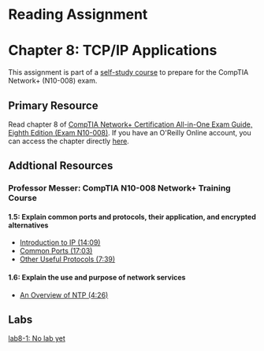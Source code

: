 # Reading Assignment
# Chapter 8: TCP/IP Applications
This assignment is part of a [self-study course](../README.md) to prepare for the CompTIA Network+ (N10-008) exam.
## Primary Resource
Read chapter 8 of [CompTIA Network+ Certification All-in-One Exam Guide, Eighth Edition (Exam N10-008)](https://www.amazon.com/CompTIA-Network-Certification-N10-008-Comptia/dp/1264269056).  If you have an O'Reilly Online account, you can access the chapter directly [here](https://learning.oreilly.com/library/view/comptia-network-certification/9781260122398/ch08.xhtml).
## Addtional Resources

### Professor Messer: CompTIA N10-008 Network+ Training Course

#### 1.5: Explain common ports and protocols, their application, and encrypted alternatives
- [Introduction to IP (14:09)](https://www.youtube.com/watch?v=NAI-gE51VXg&list=PLG49S3nxzAnlCJiCrOYuRYb6cne864a7G&index=27)
- [Common Ports (17:03)](https://www.youtube.com/watch?v=fgC8hk4IfDk&list=PLG49S3nxzAnlCJiCrOYuRYb6cne864a7G&index=28)
- [Other Useful Protocols (7:39)](https://www.youtube.com/watch?v=K0o4XDkDRHA&list=PLG49S3nxzAnlCJiCrOYuRYb6cne864a7G&index=29)

#### 1.6: Explain the use and purpose of network services
- [An Overview of NTP (4:26)](https://www.youtube.com/watch?v=iBHRIu9MQr4&list=PLG49S3nxzAnlCJiCrOYuRYb6cne864a7G&index=34)

## Labs
[lab8-1: No lab yet](lab8-1.md)</br>
